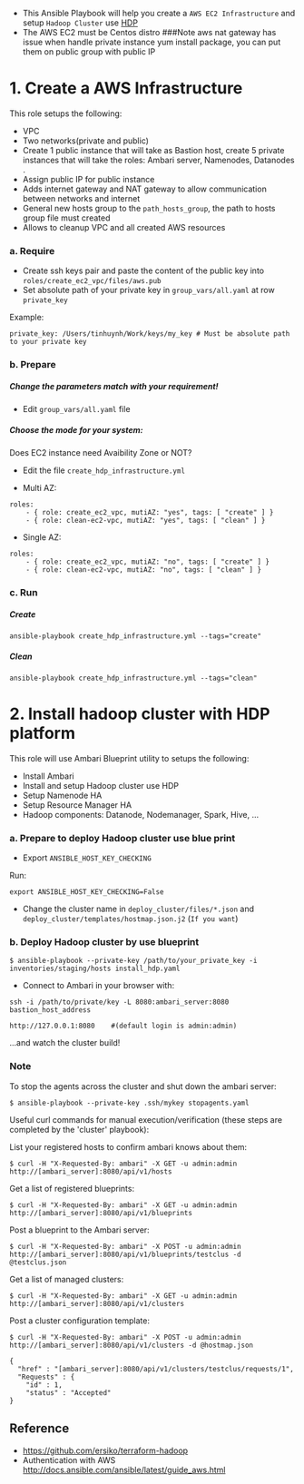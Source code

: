 - This Ansible Playbook will help you create a `AWS EC2 Infrastructure` and setup `Hadoop Cluster` use [HDP](https://hortonworks.com/products/data-platforms/hdp/)
- The AWS EC2 must be Centos distro 
###Note
aws nat gateway has issue when handle private instance yum install package, you can put them on public group with public IP

# 1. Create a AWS Infrastructure

This role setups the following:

* VPC
* Two networks(private and public)
* Create 1 public instance that will take as Bastion host, create 5 private instances that will take the roles: Ambari server, Namenodes, Datanodes .
* Assign public IP for public instance
* Adds internet gateway and NAT gateway to allow communication between networks and internet
* General new hosts group to the `path_hosts_group`, the path to hosts group file must created
* Allows to cleanup VPC and all created AWS resources

### a. Require

- Create ssh keys pair and paste the content of the public key into `roles/create_ec2_vpc/files/aws.pub`
- Set absolute path of your private key in `group_vars/all.yaml` at row `private_key` 

Example:

```
private_key: /Users/tinhuynh/Work/keys/my_key # Must be absolute path to your private key
```

### b. Prepare
##### Change the parameters match with your requirement!

- Edit `group_vars/all.yaml` file

##### Choose the mode for your system: 

Does EC2 instance need Avaibility Zone or NOT?

- Edit the file `create_hdp_infrastructure.yml`

* Multi AZ: 
```
roles:
    - { role: create_ec2_vpc, mutiAZ: "yes", tags: [ "create" ] }
    - { role: clean-ec2-vpc, mutiAZ: "yes", tags: [ "clean" ] }
```
* Single AZ:
```
roles:
    - { role: create_ec2_vpc, mutiAZ: "no", tags: [ "create" ] }
    - { role: clean-ec2-vpc, mutiAZ: "no", tags: [ "clean" ] }
```


### c. Run
##### Create

```
ansible-playbook create_hdp_infrastructure.yml --tags="create"
```

##### Clean

```
ansible-playbook create_hdp_infrastructure.yml --tags="clean"
```

# 2. Install hadoop cluster with HDP platform

This role will use Ambari Blueprint utility to setups the following:

* Install Ambari
* Install and setup Hadoop cluster use HDP
* Setup Namenode HA
* Setup Resource Manager HA
* Hadoop components: Datanode, Nodemanager, Spark, Hive, ...


### a. Prepare to deploy Hadoop cluster use blue print

- Export `ANSIBLE_HOST_KEY_CHECKING`

Run:

```
export ANSIBLE_HOST_KEY_CHECKING=False
```

- Change the cluster name in `deploy_cluster/files/*.json` and `deploy_cluster/templates/hostmap.json.j2` (`If you want`)

### b. Deploy Hadoop cluster by use blueprint
```
$ ansible-playbook --private-key /path/to/your_private_key -i inventories/staging/hosts install_hdp.yaml
```
- Connect to Ambari in your browser with:

`ssh -i /path/to/private/key -L 8080:ambari_server:8080 bastion_host_address`
```
http://127.0.0.1:8080    #(default login is admin:admin)
```
...and watch the cluster build!

### Note

To stop the agents across the cluster and shut down the ambari server:

```
$ ansible-playbook --private-key .ssh/mykey stopagents.yaml
```

Useful curl commands for manual execution/verification (these steps are completed by the 'cluster' playbook):

List your registered hosts to confirm ambari knows about them:
```
$ curl -H "X-Requested-By: ambari" -X GET -u admin:admin http://[ambari_server]:8080/api/v1/hosts
```
Get a list of registered blueprints:
```
$ curl -H "X-Requested-By: ambari" -X GET -u admin:admin http://[ambari_server]:8080/api/v1/blueprints
```
Post a blueprint to the Ambari server:
```
$ curl -H "X-Requested-By: ambari" -X POST -u admin:admin http://[ambari_server]:8080/api/v1/blueprints/testclus -d @testclus.json
```
Get a list of managed clusters:
```
$ curl -H "X-Requested-By: ambari" -X GET -u admin:admin http://[ambari_server]:8080/api/v1/clusters
```
Post a cluster configuration template:
```
$ curl -H "X-Requested-By: ambari" -X POST -u admin:admin http://[ambari_server]:8080/api/v1/clusters -d @hostmap.json

{
  "href" : "[ambari_server]:8080/api/v1/clusters/testclus/requests/1",
  "Requests" : {
    "id" : 1,
    "status" : "Accepted"
}
```
## Reference
* https://github.com/ersiko/terraform-hadoop
* Authentication with AWS http://docs.ansible.com/ansible/latest/guide_aws.html

